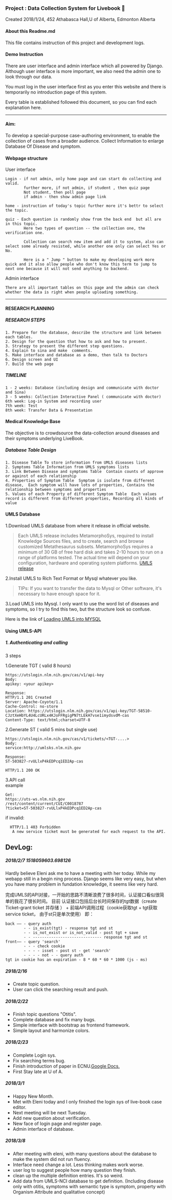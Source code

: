 ### Project : Data Collection System for Livebook 🚀

Created  2018/1/24, 452 Athabasca Hall,U of Alberta, Edmonton Alberta

#### About this Readme.md
This file contains instruction of this project and development logs.


#### Demo Instruction
There are user interface  and admin interface which all powered by Django. Although user interface is more important, we also need the admin one to look through our data.

You must log in the user interface first as you enter this website and there is temporarily no introduction page of this system. 

Every table is established followed this document, so you can find each explanation here.


- - -


#### Aim:
To develop a special-purpose case-authoring environment, to enable the collection of cases from a broader audience. Collect Information to enlarge Database Of Disease and symptom.


#### Webpage structure
User interface

    Login - if not admin, only home page and can start do collecting and valid.
            further more, if not admin, if student , then quiz page
            Not student, then poll page
            if admin - then show admin page link
            
    home - instruction of today's topic further more it's bettr to select the topic.
    
    quiz - Each question is randomly show from the back end  but all are in this topic.
            Here two types of question -- the collection one, the verification one.
            
            Collection can search new item and add it to system, also can select some already resisted, while another one only can select Yes or No.
            
            Here is a " Jump " button to make my developing work more quick and it also allow people who don't know this term to jump to next one because it will not send anything to backend.
    
Admin interface
    
    There are all important tables on this page and the admin can check whether the data is right when people uploading something.




* * *

#### RESEARCH PLANNING
##### RESEARCH STEPS
    1. Prepare for the database, describe the structure and link between each tables.
    2. Design for the question that how to ask and how to present.
    3. Strategy to present the different step questions.
    4. Explain to sina and make  comments.
    5. Make interface and database as a demo, then talk to Doctors
    6. Design screen and UI 
    7. Build the web page
##### TIMELINE
    1 - 2 weeks: Database (including design and communicate with doctor and Sina)
    3 - 5 weeks: Collection Interactive Panel ( communicate with doctor)
    6th week: Log-in System and recording user
    7th week: Test
    8th week: Transfer Data & Presentation

#### Medical Knowledge Base
The objective is to crowdsource the data-collection around diseases and their symptoms underlying LiveBook.


##### Database Table Design
    1. Disease Table To store information from UMLS diseases lists
    2. Symptoms Table Information from UMLS symptoms lists 
    3. Link Between Disease and symptoms Table  Contain counts of approve or against of each relationship
    4. Properties of Symptom Table  Symptom is isolate from different disease,  Each symptom will have lots of properties, Contains the relationship between symptoms and properties
    5. Values of each Property of different Symptom Table  Each values record is different from different properties, Recording all kinds of value



#### UMLS Database

1.Download UMLS database from where it release in official website. 
> Each UMLS release includes MetamorphoSys, required to install Knowledge Sources files, and to create, search and browse customized Metathesaurus subsets. MetamorphoSys requires a minimum of 30 GB of free hard disk and takes 2-10 hours to run on a range of platforms tested. The actual time will depend on your configuration, hardware and operating system platforms.
[UMLS release](https://www.nlm.nih.gov/research/umls/licensedcontent/umlsknowledgesources.html)

2.Install UMLS to Rich Text Format or Mysql whatever you like.
> TIPs: If you want to transfer the data to Mysql or Other software, it's necessary to have enough space for it.

3.Load UMLS into Mysql. I only want to use the word list of diseases and symptoms, so I try to find this two, but the structure look so confuse.

Here is the link of [Loading UMLS into MYSQL](http://groups.csail.mit.edu/medg/projects/text/Load_UMLS_mysql.html)


#### Using UMLS-API 

##### 1. Authenticating and calling
    
3 steps

1.Generate TGT ( valid 8 hours)
    
    https://utslogin.nlm.nih.gov/cas/v1/api-key
    Body:
    apikey: <your apikey>
     
    Response:
    HTTP/1.1 201 Created
    Server: Apache-Coyote/1.1
    Cache-Control: no-store
    Location: https://utslogin.nlm.nih.gov/cas/v1/api-key/TGT-58510-CJztXeHbYL4U4LcURLx4KJoFFRgigPN7tLEkH7vse1imydsvdM-cas
    Content-Type: text/html;charset=UTF-8

2.Generate ST  ( valid 5 mins but single use)

    https://utslogin.nlm.nih.gov/cas/v1/tickets/<TGT-....>
    Body:
    service:http://umlsks.nlm.nih.gov
    
    Response:
    ST-503827-rvULlxP4kEDPcq1ED2Ap-cas
    
    HTTP/1.1 200 OK
   
3.API call                     
example
    
    Get:
    https://uts-ws.nlm.nih.gov
    /rest/content/current/CUI/C0018787
    ?ticket=ST-503827-rvULlxP4kEDPcq1ED2Ap-cas

if invalid:
       
      HTTP/1.1 403 Forbidden
       A new service ticket must be generated for each request to the API.                      


## DevLog:
##### 2018/2/7 1518059603.698126
Hardly believe Eleni ask me to have a meeting with her today. While my webapp still in a begin    ning process.
Django seems like very easy, but when you have many problem in fundation knowledge, it seems like very hard.

完成UMLS的API对接，一开始的思路不清晰浪费了很多时间，认证接口看似很简单的我花了很长时间。
目前 认证接口包括后台长时间保存的tgt数据（create Ticket-grant ticket 并存储 ） + 前端API调用过程（cookie获取tgt + tgt获取service ticket， 由于st只是单次使用）
即：

    back —— - query auth 
            - - is_exist(tgt) - response tgt and st
            - - is_not_exist or is_not_valid - post tgt + save
            - - ------------------------------ response tgt and st
    front—— - query 'search'
            - - - check cookie 
            - - - - isset - post st - get 'search'
            - - - - not - - query auth
    tgt in cookie has an expiration - 8 * 60 * 60 * 1000 (js - ms)

##### 2918/2/16
-   Create topic question.
-   User can click the searching result and push.

##### 2018/2/22
-   Finish topic questions "Otitis".
-   Complete database and fix many bugs.
-   Simple interface with bootstrap as frontend framework.
-   Simple layout and harmonize colors.
    
##### 2018/2/23
-   Complete Login sys.
-   Fix searching terms bug.
-   Finish introduction of paper in ECNU.[Google Docs.](https://docs.google.com/document/d/1RF6SQaXc4lnWIeAocbxibxaHCsN1jYfsc43BOIY7xz8/edit?usp=sharing)
-   First Stay late at U of A.

##### 2018/3/1
-   Happy New Month.
-   Met with Eleni today and I only finished the login sys of live-book case editor.
-   Next meeting will be next Tuesday.
-   Add new question about verification.
-   New face of login page and register page.
-   Admin interface of database.

##### 2018/3/8
-   After meeting with eleni, with many questions about the database to make the system did not run fluency. 
-   Interface need change a lot. Less thinking makes work worse.
-   user log to suggest people how many question they finish.
-   clean up the multiple definition entries. It's so weird.
-   Add data from UMLS-NCI database to get definition. (Including disease only with otitis, symptoms with semantic type is symptom, property with Organism Attribute and qualitative concept)
